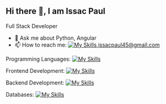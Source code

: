 ## Hi there 👋, I am Issac Paul


Full Stack Developer

- 💬 Ask me about Python, Angular
- 📫 How to reach me: [![My Skills](https://skillicons.dev/icons?i=linkedin)](https://www.linkedin.com/in/issac-paul-a85869190/),issacpaul45@gmail.com

Programming Languages:   [![My Skills](https://skillicons.dev/icons?i=python,js,ts)](https://skillicons.dev)

Frontend Development:    [![My Skills](https://skillicons.dev/icons?i=html,css,bootstrap,angular)](https://skillicons.dev)

Backend Development:     [![My Skills](https://skillicons.dev/icons?i=django&theme=light)](https://skillicons.dev)

Databases:               [![My Skills](https://skillicons.dev/icons?i=mysql,sqlite,mongodb)](https://skillicons.dev)
